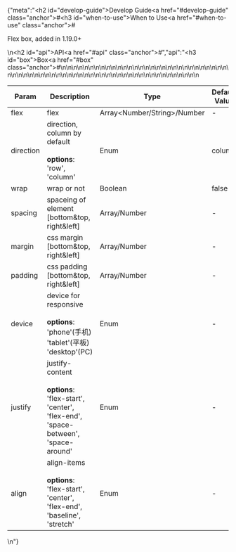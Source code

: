 {"meta":"<h2 id=\"develop-guide\">Develop Guide<a href=\"#develop-guide\" class=\"anchor\">#</a></h2><h3 id=\"when-to-use\">When to Use<a href=\"#when-to-use\" class=\"anchor\">#</a></h3><p>Flex box, added in 1.19.0+</p>\n<h2 id=\"api\">API<a href=\"#api\" class=\"anchor\">#</a></h2>","api":"<h3 id=\"box\">Box<a href=\"#box\" class=\"anchor\">#</a></h3><table>\n<thead>\n<tr>\n<th>Param</th>\n<th>Description</th>\n<th>Type</th>\n<th>Default Value</th>\n</tr>\n</thead>\n<tbody>\n<tr>\n<td>flex</td>\n<td>flex</td>\n<td>Array&lt;Number/String&gt;/Number</td>\n<td>-</td>\n</tr>\n<tr>\n<td>direction</td>\n<td>direction, column by default<br><br><strong>options</strong>:<br>&apos;row&apos;, &apos;column&apos;</td>\n<td>Enum</td>\n<td>column</td>\n</tr>\n<tr>\n<td>wrap</td>\n<td>wrap or not</td>\n<td>Boolean</td>\n<td>false</td>\n</tr>\n<tr>\n<td>spacing</td>\n<td>spaceing of element [bottom&amp;top, right&amp;left]</td>\n<td>Array<number>/Number</number></td>\n<td>-</td>\n</tr>\n<tr>\n<td>margin</td>\n<td>css margin [bottom&amp;top, right&amp;left]</td>\n<td>Array<number>/Number</number></td>\n<td>-</td>\n</tr>\n<tr>\n<td>padding</td>\n<td>css padding [bottom&amp;top, right&amp;left]</td>\n<td>Array<number>/Number</number></td>\n<td>-</td>\n</tr>\n<tr>\n<td>device</td>\n<td>device for responsive <br><br><strong>options</strong>:<br>&apos;phone&apos;(&#x624B;&#x673A;)<br>&apos;tablet&apos;(&#x5E73;&#x677F;)<br>&apos;desktop&apos;(PC)</td>\n<td>Enum</td>\n<td>-</td>\n</tr>\n<tr>\n<td>justify</td>\n<td>justify-content <br><br><strong>options</strong>:<br>&apos;flex-start&apos;, &apos;center&apos;, &apos;flex-end&apos;, &apos;space-between&apos;, &apos;space-around&apos;</td>\n<td>Enum</td>\n<td>-</td>\n</tr>\n<tr>\n<td>align</td>\n<td>align-items <br><br><strong>options</strong>:<br>&apos;flex-start&apos;, &apos;center&apos;, &apos;flex-end&apos;, &apos;baseline&apos;, &apos;stretch&apos;</td>\n<td>Enum</td>\n<td>-</td>\n</tr>\n</tbody>\n</table>\n"}